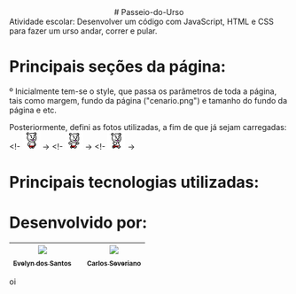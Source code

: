 <div align="center"># Passeio-do-Urso </div>
Atividade escolar: Desenvolver um código com JavaScript, HTML e CSS para fazer um urso andar, correr e pular.

# Principais seções da página:
º Inicialmente tem-se o style, que passa os parâmetros de toda a página, tais como margem, fundo da página ("cenario.png") e tamanho do fundo da página e etc.
 
Posteriormente, defini as fotos utilizadas, a fim de que já sejam carregadas:
<!- <img src="urso-1.png" alt="Urso1" class="ursos" id="urso1"/> ->
<!- <img src="urso-2.png" alt="Urso2" class="ursos" id="urso2"/> ->
<!- <img src="urso-3.png" alt="Urso3" class="ursos" id="urso3"/> ->









# Principais tecnologias utilizadas:


# Desenvolvido por:
|[<img src="https://avatars.githubusercontent.com/u/102689284?v=4" width=115><br><sub>Evelyn dos Santos</sub>](https://github.com/SantosEve)| <br><br> | [<img src="https://avatars.githubusercontent.com/u/7065152?v=4"  width=115><br><sub>Carlos Severiano</sub>](https://github.com/cseveriano)|
| :---: | :---: | :---: |
oi
